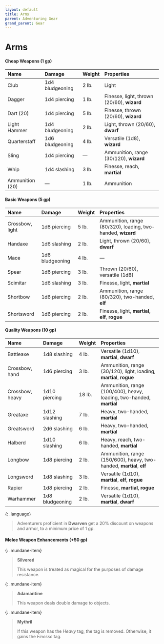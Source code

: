 ```yaml
---
layout: default
title: Arms
parent: Adventuring Gear
grand_parent: Gear
---
```


# Arms


#### Cheap Weapons (1 gp)

| Name            | Damage          | Weight | Properties                                 |
| :-------------- | :-------------- | :----- | :----------------------------------------- |
| Club            | 1d4 bludgeoning | 2 lb.  | Light                                      |
| Dagger          | 1d4 piercing    | 1 lb.  | Finesse, light, thrown (20/60), **wizard** |
| Dart (20)       | 1d4 piercing    | 5 lb.  | Finesse, thrown (20/60), **wizard**        |
| Light Hammer    | 1d4 bludgeoning | 2 lb.  | Light, thrown (20/60), **dwarf**           |
| Quarterstaff    | 1d6 bludgeoning | 4 lb.  | Versatile (1d8), **wizard**                |
| Sling           | 1d4 piercing    | —      | Ammunition, range (30/120), **wizard**     |
| Whip            | 1d4 slashing    | 3 lb.  | Finesse, reach, **martial**                |
| Ammunition (20) | —               | 1 lb.  | Ammunition                                 |


#### Basic Weapons (5 gp)

| Name            | Damage          | Weight | Properties                                                  |
| :-------------- | :-------------- | :----- | :---------------------------------------------------------- |
| Crossbow, light | 1d8 piercing    | 5 lb.  | Ammunition, range (80/320), loading, two-handed, **wizard** |
| Handaxe         | 1d6 slashing    | 2 lb.  | Light, thrown (20/60), **dwarf**                            |
| Mace            | 1d6 bludgeoning | 4 lb.  | —                                                           |
| Spear           | 1d6 piercing    | 3 lb.  | Thrown (20/60), versatile (1d8)                             |
| Scimitar        | 1d6 slashing    | 3 lb.  | Finesse, light, **martial**                                 |
| Shortbow        | 1d6 piercing    | 2 lb.  | Ammunition, range (80/320), two-handed, **elf**             |
| Shortsword      | 1d6 piercing    | 2 lb.  | Finesse, light, **martial**, **elf**, **rogue**             |


#### Quality Weapons (10 gp)

| Name            | Damage          | Weight | Properties                                                           |
| :-------------- | :-------------- | :----- | :------------------------------------------------------------------- |
| Battleaxe       | 1d8 slashing    | 4 lb.  | Versatile (1d10), **martial**, **dwarf**                             |
| Crossbow, hand  | 1d6 piercing    | 3 lb.  | Ammunition, range (30/120), light, loading, **martial**, **rogue**   |
| Crossbow, heavy | 1d10 piercing   | 18 lb. | Ammunition, range (100/400), heavy, loading, two-handed, **martial** |
| Greataxe        | 1d12 slashing   | 7 lb.  | Heavy, two-handed, **martial**                                       |
| Greatsword      | 2d6 slashing    | 6 lb.  | Heavy, two-handed, **martial**                                       |
| Halberd         | 1d10 slashing   | 6 lb.  | Heavy, reach, two-handed, **martial**                                |
| Longbow         | 1d8 piercing    | 2 lb.  | Ammunition, range (150/600), heavy, two-handed, **martial**, **elf** |
| Longsword       | 1d8 slashing    | 3 lb.  | Versatile (1d10), **martial**, **elf**, **rogue**                    |
| Rapier          | 1d8 piercing    | 2 lb.  | Finesse, **martial**, **rogue**                                      |
| Warhammer       | 1d8 bludgeoning | 2 lb.  | Versatile (1d10), **martial**, **dwarf**                             |

{: .language}
> Adventurers proficient in **Dwarven** get a 20% discount on weapons and armor, to a minimum price of 1 gp.


#### Melee Weapon Enhancements (+50 gp)

{: .mundane-item}
> **Silvered**
>
> This weapon is treated as magical for the purposes of damage resistance.

{: .mundane-item}
> **Adamantine**
>
> This weapon deals double damage to objects.

{: .mundane-item}
> **Mythril**
>
> If this weapon has the _Heavy_ tag, the tag is removed. Otherwise, it gains the _Finesse_ tag.

<!-- #### Ranged Weapon Enhancements (+50 gp)

{: .mundane-item}
> **Recurve**
>
> This weapon allows the user to add their Strength modifier to damage. -->

